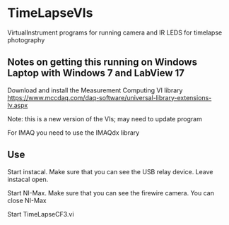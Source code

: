 # TimeLapseVIs
VirtualInstrument programs for running camera and IR LEDS for timelapse photography

## Notes on getting this running on Windows Laptop with Windows 7 and LabView 17

Download and install the Measurement Computing VI library https://www.mccdaq.com/daq-software/universal-library-extensions-lv.aspx

Note: this is a new version of the VIs; may need to update program

For IMAQ you need to use the IMAQdx library

## Use

Start instacal.  Make sure that you can see the USB relay device.  Leave instacal open.

Start NI-Max.  Make sure that you can see the firewire camera.  You can close NI-Max

Start TimeLapseCF3.vi
